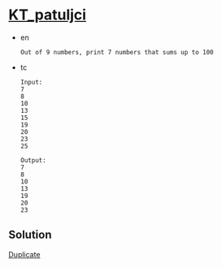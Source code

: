 # [KT_patuljci](https://open.kattis.com/problems/patuljci)

* en

  ```en
  Out of 9 numbers, print 7 numbers that sums up to 100
  ```

* tc

  ```tc
  Input:
  7
  8
  10
  13
  15
  19
  20
  23
  25

  Output:
  7
  8
  10
  13
  19
  20
  23
  ```

## Solution

[Duplicate](./BJ_2309.md)
